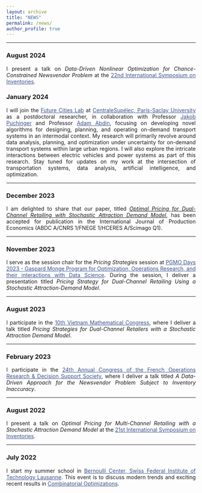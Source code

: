 ```yaml
---
layout: archive
title: "NEWS"
permalink: /news/
author_profile: true 
---
```

<style> body {text-align: justify} </style> <!-- Justify text. --> 

------
### August 2024
I present a talk on *Data-Driven Nonlinear Optimization for Chance-Constrained Newsvendor
Problem* at the <a href="https://2024.isirsymposium.hu/" target="_blank" style="color:#3B528B;">22nd International Symposium on Inventories</a>.


### January 2024
I will join the <a href="https://sites.google.com/view/futurecitieslab" target="_blank" style="color:#3B528B;">Future Cities Lab</a> at <a href="https://www.centralesupelec.fr/en" target="_blank" style="color:#3B528B;">CentraleSupélec, Paris-Saclay University</a> as a postdoctoral researcher, in collaboration with Professor <a href="https://www.jakobpuchinger.com/" target="_blank" style="color:#3B528B;">Jakob Puchinger</a> and Professor <a href="https://cv.hal.science/adam-abdin" target="_blank" style="color:#3B528B;">Adam Abdin</a>, focusing on developing novel algorithms for designing, planning, and operating on-demand transport systems in an intermodal context. My research will primarily revolve around data analysis, planning, and optimization under uncertainty for on-demand transport systems within large urban regions. I will also explore the intricate interactions between electric vehicles and power systems as part of this research. Stay tuned for updates on my work at the intersection of transportation systems, data analysis, artificial intelligence, and optimization.

---
### December 2023
I am delighted to share that our paper, titled [*Optimal Pricing for Dual-Channel Retailing with Stochastic Attraction Demand Model*](https://doi.org/10.1016/j.ijpe.2023.109127), has been accepted for publication in the International Journal of Production Economics (ABDC A/CNRS 1/FNEGE 1/HCERES A/Scimago Q1). 

---
### November 2023
I serve as the session chair for the *Pricing Strategies* session at <a href="https://www.fondation-hadamard.fr/fr/programmes/les-programmes-thematiques/home/pgmo-days/" target="_blank" style="color:#3B528B;">PGMO Days 2023 - Gaspard Monge Program for Optimization, Operations Research, and their interactions with Data Science</a>. During the session, I deliver a presentation titled *Pricing Strategy for Dual-Channel Retailing Using a Stochastic Attraction-Demand Model*.

---
### August 2023
I participate in the <a href="https://viasm.edu.vn/hdkh/dhthtq2023" target="_blank" style="color:#3B528B;">10th Vietnam Mathematical Congress</a>, where I deliver a talk titled *Pricing Strategies for Dual-Channel Retailers with a Stochastic Attraction Demand Model*.

---
### February 2023
I participate in the <a href="https://roadef2023.sciencesconf.org/" target="_blank" style="color:#3B528B;">24th Annual Congress of the French Operations Research & Decision Support Society</a>, where I deliver a talk titled *A Data-Driven Approach for the Newsvendor Problem Subject to Inventory Inaccuracy*.

---
### August 2022
I present a talk on *Optimal Pricing for Multi-Channel Retailing with a Stochastic Attraction Demand Model* at the <a href="https://2022.isirsymposium.hu/" target="_blank" style="color:#3B528B;">21st International Symposium on Inventories</a>.

---
### July 2022
I start my summer school in <a href="https://bernoulli.epfl.ch/" target="_blank" style="color:#3B528B;">Bernoulli Center, Swiss Federal Institute of Technology Lausanne</a>. This event is to discuss modern trends and exciting recent results in <a href="https://combo2022.epfl.ch/bernoulli-center-summer-school-on-modern-trends-in-combinatorial-optimization/" target="_blank" style="color:#3B528B;">Combinatorial Optimizations</a>.
